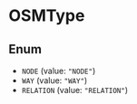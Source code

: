 # OSMType

## Enum

* `NODE` (value: `"NODE"`)
* `WAY` (value: `"WAY"`)
* `RELATION` (value: `"RELATION"`)
